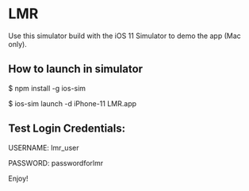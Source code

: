 # LMR

Use this simulator build with the iOS 11 Simulator to demo the app (Mac only).

## How to launch in simulator 

$ npm install -g ios-sim

$ ios-sim launch -d iPhone-11 LMR.app

## Test Login Credentials:

   USERNAME: lmr_user
   
   PASSWORD: passwordforlmr
   
Enjoy!

